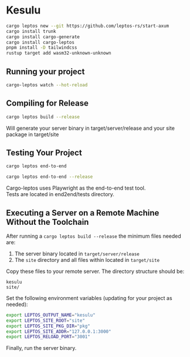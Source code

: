 
# Kesulu

```bash
cargo leptos new --git https://github.com/leptos-rs/start-axum
cargo install trunk
cargo install cargo-generate
cargo install cargo-leptos
pnpm install -D tailwindcss
rustup target add wasm32-unknown-unknown
```

## Running your project

```bash
cargo-leptos watch --hot-reload
```

## Compiling for Release
```bash
cargo leptos build --release
```

Will generate your server binary in target/server/release and your site package in target/site

## Testing Your Project
```bash
cargo leptos end-to-end
```

```bash
cargo leptos end-to-end --release
```

Cargo-leptos uses Playwright as the end-to-end test tool.  
Tests are located in end2end/tests directory.

## Executing a Server on a Remote Machine Without the Toolchain
After running a `cargo leptos build --release` the minimum files needed are:

1. The server binary located in `target/server/release`
2. The `site` directory and all files within located in `target/site`

Copy these files to your remote server. The directory structure should be:
```text
kesulu
site/
```
Set the following environment variables (updating for your project as needed):
```sh
export LEPTOS_OUTPUT_NAME="kesulu"
export LEPTOS_SITE_ROOT="site"
export LEPTOS_SITE_PKG_DIR="pkg"
export LEPTOS_SITE_ADDR="127.0.0.1:3000"
export LEPTOS_RELOAD_PORT="3001"
```
Finally, run the server binary.